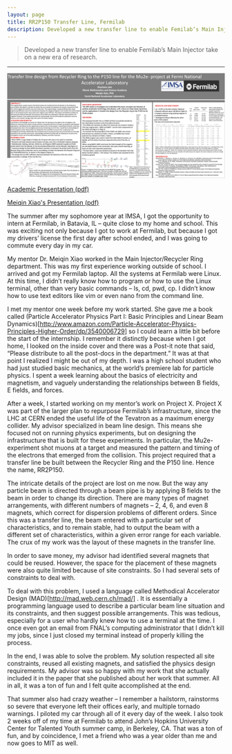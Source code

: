 ```yaml
---
layout: page
title: RR2P150 Transfer Line, Fermilab
description: Developed a new transfer line to enable Femilab’s Main Injector take on a new era of research. 
---
```


> Developed a new transfer line to enable Femilab’s Main Injector take on a new era of research. 

* * * 

[![Poster](/assets/media/rr2p150/poster.png)](/assets/media/rr2p150/poster.pdf)

[Academic Presentation (pdf)](/assets/media/rr2p150/sir_presentation.pdf)

[Meiqin Xiao's Presentation (pdf)](/assets/media/rr2p150/meiqin_presentation.pdf)

The summer after my sophomore year at IMSA, I got the opportunity to intern at Fermilab, in Batavia, IL – quite close to my home and school. This was exciting not only because I got to work at Fermilab, but because I got my drivers’ license the first day after school ended, and I was going to commute every day in my car. 

My mentor Dr. Meiqin Xiao worked in the Main Injector/Recycler Ring department. This was my first experience working outside of school. I arrived and got my Fermilab laptop. All the systems at Fermilab were Linux. At this time, I didn’t really know how to program or how to use the Linux terminal, other than very basic commands – ls, cd, pwd, cp. I didn’t know how to use text editors like vim or even nano from the command line. 

I met my mentor one week before my work started. She gave me a book called (Particle Accelerator Physics Part I: Basic Principles and Linear Beam Dynamics)[http://www.amazon.com/Particle-Accelerator-Physics-Principles-Higher-Order/dp/3540006729] so I could learn a little bit before the start of the internship. I remember it distinctly because when I got home, I looked on the inside cover and there was a Post-it note that said, “Please distribute to all the post-docs in the department.” It was at that point I realized I might be out of my depth. I was a high school student who had just studied basic mechanics, at the world’s premiere lab for particle physics. I spent a week learning about the basics of electricity and magnetism, and vaguely understanding the relationships between B fields, E fields, and forces. 

After a week, I started working on my mentor’s work on Project X. Project X was part of the larger plan to repurpose Fermilab’s infrastructure, since the LHC at CERN ended the useful life of the Tevatron as a maximum energy collider. My advisor specialized in beam line design. This means she focused not on running physics experiments, but on designing the infrastructure that is built for these experiments. In particular, the Mu2e- experiment shot muons at a target and measured the pattern and timing of the electrons that emerged from the collision. This project required that a transfer line be built between the Recycler Ring and the P150 line. Hence the name, RR2P150. 

The intricate details of the project are lost on me now. But the way any particle beam is directed through a beam pipe is by applying B fields to the beam in order to change its direction. There are many types of magnet arrangements, with different numbers of magnets – 2, 4, 6, and even 8 magnets, which correct for dispersion problems of different orders. Since this was a transfer line, the beam entered with a particular set of characteristics, and to remain stable, had to output the beam with a  different set of characteristics, within a given error range for each variable. The crux of my work was the layout of these magnets in the transfer line. 

In order to save money, my advisor had identified several magnets that could be reused. However, the space for the placement of these magnets were also quite limited because of site constraints. So I had several sets of constraints to deal with. 

To deal with this problem, I used a language called Methodical Accelerator Design (MAD)[http://mad.web.cern.ch/mad/] . It is essentially a programming language used to describe a particular beam line situation and its constraints, and then suggest possible arrangements. This was tedious, especially for a user who hardly knew how to use a terminal at the time. I once even got an email from FNAL’s computing administrator that I didn’t kill my jobs, since I just closed my terminal instead of properly killing the process.  

In the end, I was able to solve the problem. My solution respected all site constraints, reused all existing magnets, and satisfied the physics design requirements. My advisor was so happy with my work that she actually included it in the paper that she published about her work that summer. All in all, it was a ton of fun and I felt quite accomplished at the end. 

That summer also had crazy weather – I remember a hailstorm, rainstorms so severe that everyone left their offices early, and multiple tornado warnings. I piloted my car through all of it every day of the week. I also took 2 weeks off of my time at Fermilab to attend John’s Hopkins University Center for Talented Youth summer camp, in Berkeley, CA. That was a ton of fun, and by coincidence, I met a friend who was a year older than me and now goes to MIT as well. 
